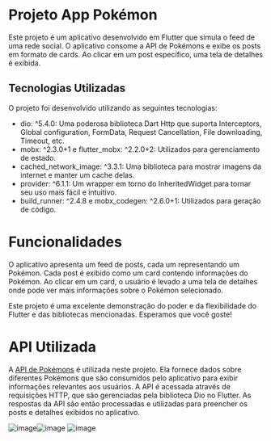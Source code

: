 # Projeto App Pokémon

Este projeto é um aplicativo desenvolvido em Flutter que simula o feed de uma rede social. O aplicativo consome a API de Pokémons e exibe os posts em formato de cards. Ao clicar em um post específico, uma tela de detalhes é exibida.

## Tecnologias Utilizadas
O projeto foi desenvolvido utilizando as seguintes tecnologias:

- dio: ^5.4.0: Uma poderosa biblioteca Dart Http que suporta Interceptors, Global configuration, FormData, Request Cancellation, File downloading, Timeout, etc.
- mobx: ^2.3.0+1 e flutter_mobx: ^2.2.0+2: Utilizados para gerenciamento de estado.
- cached_network_image: ^3.3.1: Uma biblioteca para mostrar imagens da internet e manter um cache delas.
- provider: ^6.1.1: Um wrapper em torno do InheritedWidget para tornar seu uso mais fácil e intuitivo.
- build_runner: ^2.4.8 e mobx_codegen: ^2.6.0+1: Utilizados para geração de código.

# Funcionalidades

O aplicativo apresenta um feed de posts, cada um representando um Pokémon. Cada post é exibido como um card contendo informações do Pokémon. Ao clicar em um card, o usuário é levado a uma tela de detalhes onde pode ver mais informações sobre o Pokémon selecionado.

Este projeto é uma excelente demonstração do poder e da flexibilidade do Flutter e das bibliotecas mencionadas. Esperamos que você goste!

# API Utilizada

A [API de Pokémons](https://raw.githubusercontent.com/Biuni/PokemonGO-Pokedex/master/pokedex.json) é utilizada neste projeto. Ela fornece dados sobre diferentes Pokémons que são consumidos pelo aplicativo para exibir informações relevantes aos usuários. A API é acessada através de requisições HTTP, que são gerenciadas pela biblioteca Dio no Flutter. As respostas da API são então processadas e utilizadas para preencher os posts e detalhes exibidos no aplicativo.


![image](https://github.com/Atla33/Pokedex_Flutter/assets/92339449/273d10b8-0539-49a2-be3a-d0d75a7af401)![image](https://github.com/Atla33/Pokedex_Flutter/assets/92339449/261f9624-b80e-444f-a33c-9066540f7a7e)
![image](https://github.com/Atla33/Pokedex_Flutter/assets/92339449/5f646242-2d6b-49df-9334-fe56074af027)



